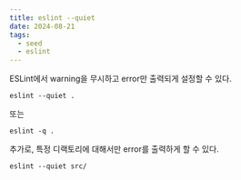 ```yaml
---
title: eslint --quiet
date: 2024-08-21
tags:
  - seed
  - eslint
---
```


ESLint에서 warning을 무시하고 error만 출력되게 설정할 수 있다.

```shell
eslint --quiet .
```

또는

```shell
eslint -q .
```

추가로, 특정 디랙토리에 대해서만 error를 출력하게 할 수 있다.

```shell
eslint --quiet src/
```
